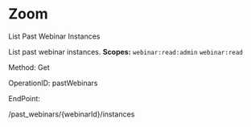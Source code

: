 #     Zoom


List Past Webinar Instances

List past webinar instances.
**Scopes:** `webinar:read:admin` `webinar:read`
 



Method: Get

OperationID: pastWebinars

EndPoint:

/past_webinars/{webinarId}/instances
